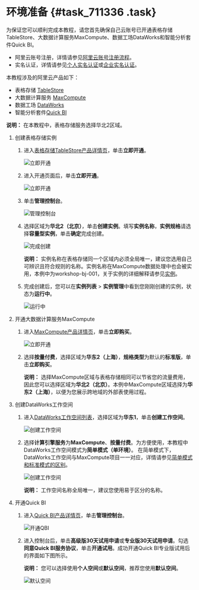 # 环境准备 {#task_711336 .task}

为保证您可以顺利完成本教程，请您首先确保自己云账号已开通表格存储TableStore、大数据计算服务MaxCompute、数据工场DataWorks和智能分析套件Quick BI。

-   阿里云账号注册，详情请参见[阿里云账号注册流程](../../../../cn.zh-CN/.md#)。
-   实名认证，详情请参见[个人实名认证](../../../../cn.zh-CN/.md#)或[企业实名认证](../../../../cn.zh-CN/.md#)。

本教程涉及的阿里云产品如下：

-   表格存储 [TableStore](https://www.aliyun.com/product/ots)
-   大数据计算服务 [MaxCompute](https://www.aliyun.com/product/odps)
-   数据工场 [DataWorks](https://data.aliyun.com/product/ide)
-   智能分析套件[Quick BI](https://data.aliyun.com/product/bi)

**说明：** 在本教程中，表格存储服务选择华北2区域。

1.  创建表格存储实例 
    1.  进入[表格存储TableStore产品详情页](https://www.aliyun.com/product/ots)，单击**立即开通**。 

        ![立即开通](http://static-aliyun-doc.oss-cn-hangzhou.aliyuncs.com/assets/img/570569/156654637549608_zh-CN.png)

    2.  进入开通页面后，单击**立即开通**。 

        ![立即开通](http://static-aliyun-doc.oss-cn-hangzhou.aliyuncs.com/assets/img/570569/156654637549611_zh-CN.png)

    3.  单击**管理控制台**。 

        ![管理控制台](http://static-aliyun-doc.oss-cn-hangzhou.aliyuncs.com/assets/img/570569/156654637549612_zh-CN.png)

    4.  选择区域为**华北2（北京）**，单击**创建实例**。填写**实例名称**，**实例规格**请选择**容量型实例**，单击**确定**完成创建。 

        ![完成创建](http://static-aliyun-doc.oss-cn-hangzhou.aliyuncs.com/assets/img/570569/156654637649614_zh-CN.png)

        **说明：** 实例名称在表格存储同一个区域内必须全局唯一，建议您选用自己可辨识且符合规则的名称。实例名称在MaxCompute数据处理中也会被实用，本例中为workshop-bj-001，关于实例的详细解释请参见[实例](../../../../cn.zh-CN/开发指南/基础概念/实例.md#)。

    5.  完成创建后，您可以在**实例列表** \> **实例管理**中看到您刚刚创建的实例，状态为**运行中**。 

        ![运行中](http://static-aliyun-doc.oss-cn-hangzhou.aliyuncs.com/assets/img/570569/156654637649617_zh-CN.png)

2.  开通大数据计算服务MaxCompute 
    1.  进入[MaxCompute产品详情页](https://www.aliyun.com/product/odps)，单击**立即购买**。 

        ![立即开通](http://static-aliyun-doc.oss-cn-hangzhou.aliyuncs.com/assets/img/570569/156654637649619_zh-CN.png)

    2.  选择**按量付费**，选择区域为**华东2（上海）**，**规格类型**为默认的**标准版**，单击**立即购买**。 

        **说明：** 选择MaxCompute区域与表格存储相同可以节省您的流量费用，因此您可以选择区域为**华北2（北京）**。本例中MaxCompute区域选择为**华东2（上海）**，以便为您展示跨地域的外部表使用过程。

3.  创建DataWorks工作空间 
    1.  进入[DataWorks工作空间列表](https://workbench.data.aliyun.com/consolenew#/projectlist)，选择区域为**华东1**，单击**创建工作空间**。 

        ![创建工作空间](http://static-aliyun-doc.oss-cn-hangzhou.aliyuncs.com/assets/img/570569/156654637649626_zh-CN.png)

    2.  选择**计算引擎服务**为**MaxCompute**、**按量付费**。为方便使用，本教程中DataWorks工作空间模式为**简单模式（单环境）**。 在简单模式下，DataWorks工作空间与MaxCompute项目一一对应，详情请参见[简单模式和标准模式的区别](../../../../cn.zh-CN/产品简介/简单模式和标准模式的区别.md#)。

        ![创建工作空间](http://static-aliyun-doc.oss-cn-hangzhou.aliyuncs.com/assets/img/570569/156654637749627_zh-CN.png)

        **说明：** 工作空间名称全局唯一，建议您使用易于区分的名称。

4.  开通Quick BI 
    1.  进入[Quick BI产品详情页](https://data.aliyun.com/product/bi)，单击**管理控制台**。 

        ![开通QBI](http://static-aliyun-doc.oss-cn-hangzhou.aliyuncs.com/assets/img/570569/156654637749628_zh-CN.png)

    2.  进入控制台后，单击**高级版30天试用申请**或**专业版30天试用申请**。勾选**同意Quick BI服务协议**，单击**开通试用**。成功开通Quick BI专业版试用后的界面如下图所示。 

        **说明：** 您可以选择使用**个人空间**或**默认空间**，推荐您使用**默认空间**。

        ![默认空间](http://static-aliyun-doc.oss-cn-hangzhou.aliyuncs.com/assets/img/570569/156654637749715_zh-CN.png)


